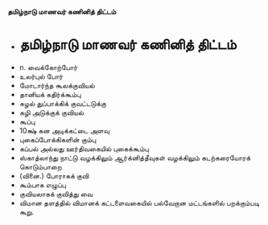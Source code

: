 **தமிழ்நாடு மாணவர் கணினித் திட்டம்**
- # தமிழ்நாடு மாணவர் கணினித் திட்டம்
- n. வைக்கோற்போர்
- உலர்புல் போர்
- மோடார்ந்த கூலக்குவியல்
- தானியக் கதிர்க்கூம்பு
- சுழல் துப்பாக்கிக் குவட்டடுக்கு
- கழி அடுக்குக் குவியல்
- கூப்பு
- 10க்ஷ் கன அடிக்கட்டை அளவு
- புகைப்போக்கிகளின் கும்பு
- கப்பல் அல்லது ஊர்திவகையில் புகைக்கூம்பு
- ஸ்காத்லாந்து நாட்டு வழக்கிலும் ஆர்க்னித்தீவுகள் வழக்கிலும் கடற்கரையோரக் கொடும்பாறை
- (வினை.) போராகக் குவி
- கூம்பாக எழுப்பு
- குவியலாகக் குவித்து வை
- விமான தளத்தில் விமானக் கட்டளைவகையில் பல்வேறான மட்டங்களில் பறக்கும்படி கூறு.

